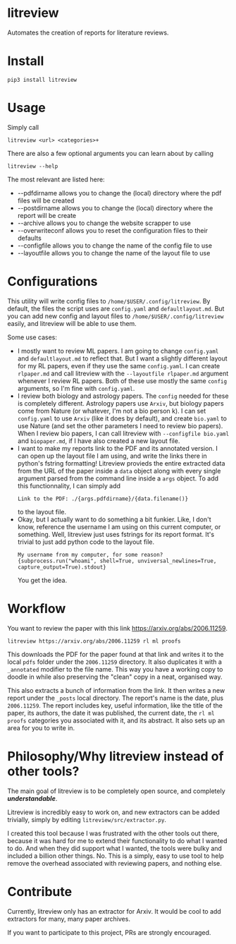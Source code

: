 # litreview

Automates the creation of reports for literature reviews.

# Install

```
pip3 install litreview
```

# Usage

Simply call

```
litreview <url> <categories>+
```

There are also a few optional arguments you can learn about by calling 

```
litreview --help
```

The most relevant are listed here:

- --pdfdirname allows you to change the (local) directory where the pdf files will be created
- --postdirname allows you to change the (local) directory where the report will be create
- --archive allows you to change the website scrapper to use
- --overwriteconf allows you to reset the configuration files to their defaults
- --configfile allows you to change the name of the config file to use
- --layoutfile allows you to change the name of the layout file to use

# Configurations

This utility will write config files to `/home/$USER/.config/litreview`. By default, the
files the script uses are `config.yaml` and `defaultlayout.md`. But you can add new config 
and layout files to `/home/$USER/.config/litreview` easily, and litreview will be able to use them.

Some use cases:
- I mostly want to review ML papers. I am going to change `config.yaml` and `defaultlayout.md` to reflect that.
But I want a slightly different layout for my RL papers, even if they use the same `config.yaml`. I can create `rlpaper.md` and call litreview with the
`--layoutfile rlpaper.md` argument whenever I review RL papers. Both of these use mostly the same `config` arguments,
so I'm fine with `config.yaml`.
- I review both biology and astrology papers. The `config` needed for these is completely different.
Astrology papers use `Arxiv`, but biology papers come from Nature (or whatever, I'm not a bio person k). 
I can set `config.yaml` to use `Arxiv` (like it does by default), and create `bio.yaml` to use Nature (and set the 
other parameters I need to review bio papers). When I review bio papers, I can call litreview with
`--configfile bio.yaml` and `biopaper.md`, if I have also created a new layout file.
- I want to make my reports link to the PDF and its annotated version. 
I can open up the layout file I am using, and write the links there in python's fstring formatting! Litreview
provieds the entire extracted data from the URL of the paper inside a `data` object along with every single argument
parsed from the command line inside a `args` object. To add this functionnality, I can simply add
    ```
  Link to the PDF: ./{args.pdfdirname}/{data.filename()}
  ```
  to the layout file.
- Okay, but I actually want to do something a bit funkier. Like, I don't know, reference the username I am using on this current computer, or something.
Well, litreview just uses fstrings for its report format. It's trivial to just add python code to the layout file.
    ```
  My username from my computer, for some reason? {subprocess.run("whoami", shell=True, unviversal_newlines=True, capture_output=True).stdout}
  ```
  You get the idea.
# Workflow

You want to review the paper with this link https://arxiv.org/abs/2006.11259. 

```
litreview https://arxiv.org/abs/2006.11259 rl ml proofs
```

This downloads the PDF for the paper found at that link and writes it
to the local `pdfs` folder under the `2006.11259` directory. It also duplicates it with a `_annotated` modifier
to the file name. This way you have a working copy to doodle in while also preserving the "clean" copy in a neat, organised way.

This also extracts a bunch of information from the link. It then writes a new report 
under the `_posts` local directory. The report's name is the date, plus `2006.11259`. The report
includes key, useful information, like the title of the paper, its authors, the date it was published, the current date,
the `rl ml proofs` categories you associated with it, and its abstract. It also sets up an area for you to write in.

# Philosophy/Why litreview instead of other tools?

The main goal of litreview is to be completely open source, and completely ***understandable***.

Litreview is incredibly easy to work on, and new extractors can be added trivially, simply by editing `litreview/src/extractor.py`.

I created this tool because I was frustrated with the other tools out there, because it was hard for me to extend their functionality to do what I wanted to do. And when they did support what I wanted,
the tools were bulky and included a billion other things. No. This is a simply, easy to use tool to help remove the overhead
associated with reviewing papers, and nothing else.

# Contribute

Currently, litreview only has an extractor for Arxiv. It would be cool to add extractors for many, many paper archives.

If you want to participate to this project, PRs are strongly encouraged.